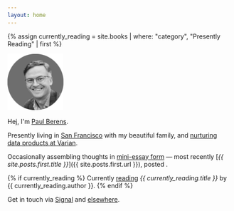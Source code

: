 ```yaml
---
layout: home
---
```

<div id="postDate" data-post-date="{{ site.posts.first.date | date: '%Y-%m-%dT%H:%M:%SZ' }}"></div>
{% assign currently_reading = site.books | where: "category", "Presently Reading" | first %}

<a href="/prayers/"><img src="/assets/images/avatar_pmb_bw.png" alt="PMB avatar b/w" style="width: 25%;"></a>

Hej, I'm [Paul Berens](/infobox/).

Presently living in [San Francisco](/sf/) with my beautiful family, and [nurturing data products at Varian](/bio/).

Occasionally assembling thoughts in [mini-essay form](/blog/) — most recently [*{{ site.posts.first.title }}*]({{ site.posts.first.url }}), posted <span id="timeDifferenceInline"></span>.

{% if currently_reading %}
Currently [reading](/books/) *{{ currently_reading.title }}* by {{ currently_reading.author }}.
{% endif %}

Get in touch via <a href="https://signal.me/#eu/ZIW9Fp74JntNZR6qR3lzP75kawn7rnT4aCdYIPAOG6eeO25MvYpC5a36bQqXv57v" target="_blank">Signal</a> and [elsewhere](/contact/).